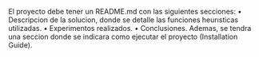 El proyecto debe tener un README.md con las siguientes secciones:
• Descripcion de la solucion, donde se detalle las funciones heurısticas utilizadas.
• Experimentos realizados.
• Conclusiones.
Ademas, se tendra una seccion donde se indicara como ejecutar el proyecto (Installation Guide).